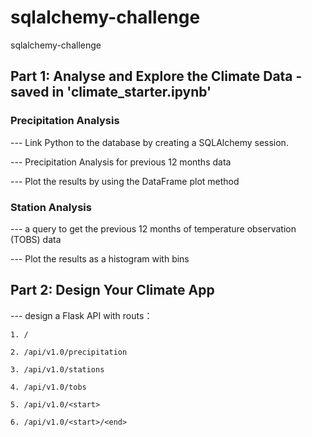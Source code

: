 # sqlalchemy-challenge
sqlalchemy-challenge

## Part 1: Analyse and Explore the Climate Data - saved in 'climate_starter.ipynb'

### Precipitation Analysis

--- Link Python to the database by creating a SQLAlchemy session.

--- Precipitation Analysis for previous 12 months data

--- Plot the results by using the DataFrame plot method

### Station Analysis

--- a query to get the previous 12 months of temperature observation (TOBS) data

--- Plot the results as a histogram with bins

## Part 2: Design Your Climate App

--- design a Flask API with routs：
    
    1. /
    
    2. /api/v1.0/precipitation
    
    3. /api/v1.0/stations
    
    4. /api/v1.0/tobs
    
    5. /api/v1.0/<start> 
    
    6. /api/v1.0/<start>/<end>
